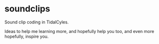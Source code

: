 # soundclips
Sound clip coding in TidalCyles.

Ideas to help me learning more, and hopefully help you too, and even more hopefully, inspire you.
